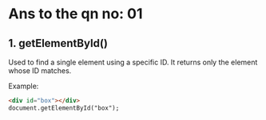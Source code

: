 # Ans to the qn no: 01

## 1. getElementById()

Used to find a single element using a specific ID. It returns only the element whose ID matches.

Example:
```html
<div id="box"></div>
document.getElementById("box");

